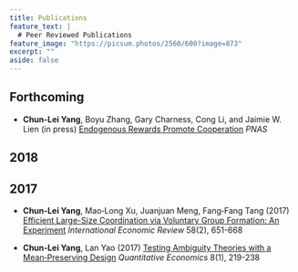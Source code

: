 ```yaml
---
title: Publications
feature_text: |
  # Peer Reviewed Publications
feature_image: "https://picsum.photos/2560/600?image=873"
excerpt: ""
aside: false
---
```


## Forthcoming

- **Chun-Lei Yang**, Boyu Zhang, Gary Charness, Cong Li, and Jaimie W. Lien (in press) [Endogenous Rewards Promote Cooperation](http://www.pnas.org/content/early/2018/09/14/1808241115) *PNAS*


## 2018


## 2017

- **Chun‐Lei Yang**, Mao‐Long Xu, Juanjuan Meng, Fang‐Fang Tang (2017) [Efficient Large-Size Coordination via Voluntary Group Formation: An Experiment](https://doi.org/10.1111/iere.12230) *International Economic Review* 58(2), 651-668

- **Chun‐Lei Yang**, Lan Yao (2017) [Testing Ambiguity Theories with a Mean‐Preserving Design](https://doi.org/10.3982/QE460 ) *Quantitative Economics* 8(1), 219-238
